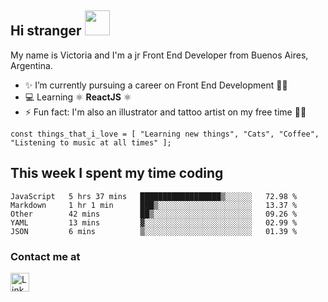 ## Hi stranger  <img src="https://image.flaticon.com/icons/svg/620/620768.svg" width="40px">

My name is Victoria and I'm a jr Front End Developer from Buenos Aires, Argentina.
- ✨ I’m currently pursuing a career on Front End Development 👩‍💻
- 💻 Learning ⚛️ <b>ReactJS</b> ⚛️
- ⚡ Fun fact: I'm also an illustrator and tattoo artist on my free time 💉🐍

``const things_that_i_love = [
"Learning new things",
"Cats",
"Coffee",
"Listening to music at all times"
];``


## This week I spent my time coding

<!--START_SECTION:waka-->
```text
JavaScript   5 hrs 37 mins   ██████████████████▒░░░░░░   72.98 % 
Markdown     1 hr 1 min      ███▒░░░░░░░░░░░░░░░░░░░░░   13.37 % 
Other        42 mins         ██▒░░░░░░░░░░░░░░░░░░░░░░   09.26 % 
YAML         13 mins         ▓░░░░░░░░░░░░░░░░░░░░░░░░   02.99 % 
JSON         6 mins          ▒░░░░░░░░░░░░░░░░░░░░░░░░   01.39 % 
```
<!--END_SECTION:waka-->

### Contact me at <br>
<a href="https://www.linkedin.com/in/victoria-suarez1997/"><img src="https://image.flaticon.com/icons/svg/174/174857.svg" width="30px" alt="Linkedin log"/></a>
